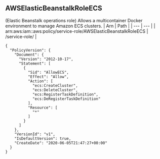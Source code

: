 
## AWSElasticBeanstalkRoleECS
(Elastic Beanstalk operations role) Allows a multicontainer Docker environment to manage Amazon ECS clusters.
| Arn | Path |
| --- | --- |
| arn:aws:iam::aws:policy/service-role/AWSElasticBeanstalkRoleECS | /service-role/ |
```
{
  "PolicyVersion": {
    "Document": {
      "Version": "2012-10-17",
      "Statement": [
        {
          "Sid": "AllowECS",
          "Effect": "Allow",
          "Action": [
            "ecs:CreateCluster",
            "ecs:DeleteCluster",
            "ecs:RegisterTaskDefinition",
            "ecs:DeRegisterTaskDefinition"
          ],
          "Resource": [
            "*"
          ]
        }
      ]
    },
    "VersionId": "v1",
    "IsDefaultVersion": true,
    "CreateDate": "2020-06-05T21:47:27+00:00"
  }
}
```
